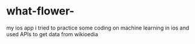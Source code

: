 # what-flower-
my ios app i tried to practice some coding on machine learning in ios and used APIs to get data from wikioedia 
